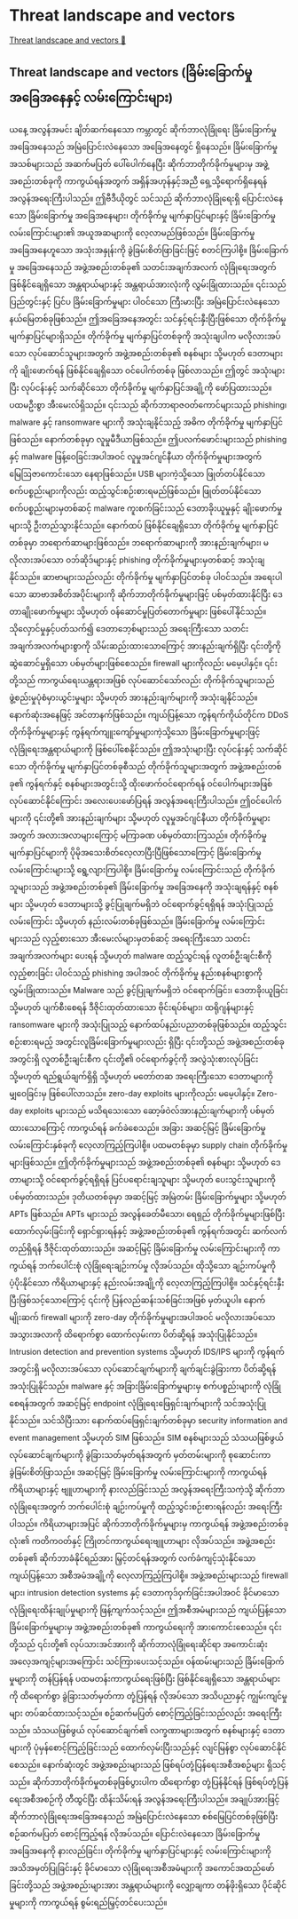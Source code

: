 # Threat landscape and vectors

[Threat landscape and vectors 🔗](https://www.coursera.org/learn/advanced-cybersecurity-concepts-and-capstone-project/lecture/vvEMr/threat-landscape-and-vectors)

## Threat landscape and vectors (ခြိမ်းခြောက်မှု အခြေအနေနှင့် လမ်းကြောင်းများ)

ယနေ့ အလွန်အမင်း ချိတ်ဆက်နေသော ကမ္ဘာတွင် ဆိုက်ဘာလုံခြုံရေး ခြိမ်းခြောက်မှု အခြေအနေသည် အမြဲပြောင်းလဲနေသော အခြေအနေတွင် ရှိနေသည်။ ခြိမ်းခြောက်မှုအသစ်များသည် အဆက်မပြတ် ပေါ်ပေါက်နေပြီး ဆိုက်ဘာတိုက်ခိုက်မှုများမှ အဖွဲ့အစည်းတစ်ခုကို ကာကွယ်ရန်အတွက် အရှိန်အဟုန်နှင့်အညီ ရှေ့သို့ရောက်ရှိနေရန် အလွန်အရေးကြီးပါသည်။ ဤဗီဒီယိုတွင် သင်သည် ဆိုက်ဘာလုံခြုံရေးရှိ ပြောင်းလဲနေသော ခြိမ်းခြောက်မှု အခြေအနေများ၊ တိုက်ခိုက်မှု မျက်နှာပြင်များနှင့် ခြိမ်းခြောက်မှု လမ်းကြောင်းများ၏ အယူအဆများကို လေ့လာမည်ဖြစ်သည်။ ခြိမ်းခြောက်မှု အခြေအနေဟူသော အသုံးအနှုန်းကို ခွဲခြမ်းစိတ်ဖြာခြင်းဖြင့် စတင်ကြပါစို့။ ခြိမ်းခြောက်မှု အခြေအနေသည် အဖွဲ့အစည်းတစ်ခု၏ သတင်းအချက်အလက် လုံခြုံရေးအတွက် ဖြစ်နိုင်ချေရှိသော အန္တရာယ်များနှင့် အန္တရာယ်အားလုံးကို လွှမ်းခြုံထားသည်။ ၎င်းသည် ပြည်တွင်းနှင့် ပြင်ပ ခြိမ်းခြောက်မှုများ ပါဝင်သော ကြီးမားပြီး အမြဲပြောင်းလဲနေသော နယ်မြေတစ်ခုဖြစ်သည်။ ဤအခြေအနေအတွင်း သင်နှင့်ရင်းနှီးပြီးဖြစ်သော တိုက်ခိုက်မှု မျက်နှာပြင်များရှိသည်။ တိုက်ခိုက်မှု မျက်နှာပြင်တစ်ခုကို အသုံးချပါက မလိုလားအပ်သော လုပ်ဆောင်သူများအတွက် အဖွဲ့အစည်းတစ်ခု၏ စနစ်များ သို့မဟုတ် ဒေတာများကို ချိုးဖောက်ရန် ဖြစ်နိုင်ချေရှိသော ဝင်ပေါက်တစ်ခု ဖြစ်လာသည်။ ဤတွင် အသုံးများပြီး လုပ်ငန်းနှင့် သက်ဆိုင်သော တိုက်ခိုက်မှု မျက်နှာပြင်အချို့ကို ဖော်ပြထားသည်။ ပထမဦးစွာ အီးမေးလ်ရှိသည်။ ၎င်းသည် ဆိုက်ဘာရာဇဝတ်ကောင်များသည် phishing၊ malware နှင့် ransomware များကို အသုံးချနိုင်သည့် အဓိက တိုက်ခိုက်မှု မျက်နှာပြင်ဖြစ်သည်။ နောက်တစ်ခုမှာ လူမှုမီဒီယာဖြစ်သည်။ ဤပလက်ဖောင်းများသည် phishing နှင့် malware ဖြန့်ဝေခြင်းအပါအဝင် လူမှုအင်ဂျင်နီယာ တိုက်ခိုက်မှုများအတွက် မြေဩဇာကောင်းသော နေရာဖြစ်သည်။ USB များကဲ့သို့သော ဖြုတ်တပ်နိုင်သော စက်ပစ္စည်းများကိုလည်း ထည့်သွင်းစဉ်းစားရမည်ဖြစ်သည်။ ဖြုတ်တပ်နိုင်သော စက်ပစ္စည်းများမှတစ်ဆင့် malware ကူးစက်ခြင်းသည် ဒေတာခိုးယူမှုနှင့် ချိုးဖောက်မှုများသို့ ဦးတည်သွားနိုင်သည်။ နောက်ထပ် ဖြစ်နိုင်ချေရှိသော တိုက်ခိုက်မှု မျက်နှာပြင်တစ်ခုမှာ ဘရောက်ဆာများဖြစ်သည်။ ဘရောက်ဆာများကို အားနည်းချက်များ၊ မလိုလားအပ်သော ဝဘ်ဆိုဒ်များနှင့် phishing တိုက်ခိုက်မှုများမှတစ်ဆင့် အသုံးချနိုင်သည်။ ဆာဗာများသည်လည်း တိုက်ခိုက်မှု မျက်နှာပြင်တစ်ခု ပါဝင်သည်။ အရေးပါသော ဆာဗာအစိတ်အပိုင်းများကို ဆိုက်ဘာတိုက်ခိုက်မှုများဖြင့် ပစ်မှတ်ထားနိုင်ပြီး ဒေတာချိုးဖောက်မှုများ သို့မဟုတ် ဝန်ဆောင်မှုပြတ်တောက်မှုများ ဖြစ်ပေါ်နိုင်သည်။ သိုလှောင်မှုနှင့်ပတ်သက်၍ ဒေတာဘေ့စ်များသည် အရေးကြီးသော သတင်းအချက်အလက်များစွာကို သိမ်းဆည်းထားသောကြောင့် အားနည်းချက်ရှိပြီး ၎င်းတို့ကို ဆွဲဆောင်မှုရှိသော ပစ်မှတ်များဖြစ်စေသည်။ firewall များကိုလည်း မမေ့ပါနှင့်။ ၎င်းတို့သည် ကာကွယ်ရေးယန္တရားအဖြစ် လုပ်ဆောင်သော်လည်း တိုက်ခိုက်သူများသည် ဖွဲ့စည်းမှုပုံစံမှားယွင်းမှုများ သို့မဟုတ် အားနည်းချက်များကို အသုံးချနိုင်သည်။ နောက်ဆုံးအနေဖြင့် အင်တာနက်ဖြစ်သည်။ ကျယ်ပြန့်သော ကွန်ရက်ကိုယ်တိုင်က DDoS တိုက်ခိုက်မှုများနှင့် ကွန်ရက်ကျူးကျော်မှုများကဲ့သို့သော ခြိမ်းခြောက်မှုများဖြင့် လုံခြုံရေးအန္တရာယ်များကို ဖြစ်ပေါ်စေနိုင်သည်။ ဤအသုံးများပြီး လုပ်ငန်းနှင့် သက်ဆိုင်သော တိုက်ခိုက်မှု မျက်နှာပြင်တစ်ခုစီသည် တိုက်ခိုက်သူများအတွက် အဖွဲ့အစည်းတစ်ခု၏ ကွန်ရက်နှင့် စနစ်များအတွင်းသို့ ထိုးဖောက်ဝင်ရောက်ရန် ဝင်ပေါက်များအဖြစ် လုပ်ဆောင်နိုင်ကြောင်း အလေးပေးဖော်ပြရန် အလွန်အရေးကြီးပါသည်။ ဤဝင်ပေါက်များကို ၎င်းတို့၏ အားနည်းချက်များ သို့မဟုတ် လူမှုအင်ဂျင်နီယာ တိုက်ခိုက်မှုများအတွက် အလားအလာများကြောင့် မကြာခဏ ပစ်မှတ်ထားကြသည်။ တိုက်ခိုက်မှု မျက်နှာပြင်များကို ပိုမိုအသေးစိတ်လေ့လာပြီးပြီဖြစ်သောကြောင့် ခြိမ်းခြောက်မှု လမ်းကြောင်းများသို့ ရွေ့လျားကြပါစို့။ ခြိမ်းခြောက်မှု လမ်းကြောင်းသည် တိုက်ခိုက်သူများသည် အဖွဲ့အစည်းတစ်ခု၏ ခြိမ်းခြောက်မှု အခြေအနေကို အသုံးချရန်နှင့် စနစ်များ သို့မဟုတ် ဒေတာများသို့ ခွင့်ပြုချက်မရှိဘဲ ဝင်ရောက်ခွင့်ရရှိရန် အသုံးပြုသည့် လမ်းကြောင်း သို့မဟုတ် နည်းလမ်းတစ်ခုဖြစ်သည်။ ခြိမ်းခြောက်မှု လမ်းကြောင်းများသည် လှည့်စားသော အီးမေးလ်များမှတစ်ဆင့် အရေးကြီးသော သတင်းအချက်အလက်များ ပေးရန် သို့မဟုတ် malware ထည့်သွင်းရန် လူတစ်ဦးချင်းစီကို လှည့်စားခြင်း ပါဝင်သည့် phishing အပါအဝင် တိုက်ခိုက်မှု နည်းစနစ်များစွာကို လွှမ်းခြုံထားသည်။ Malware သည် ခွင့်ပြုချက်မရှိဘဲ ဝင်ရောက်ခြင်း၊ ဒေတာခိုးယူခြင်း သို့မဟုတ် ပျက်စီးစေရန် ဒီဇိုင်းထုတ်ထားသော ဗိုင်းရပ်စ်များ၊ ထရိုဂျန်များနှင့် ransomware များကို အသုံးပြုသည့် နောက်ထပ်နည်းပညာတစ်ခုဖြစ်သည်။ ထည့်သွင်းစဉ်းစားရမည့် အတွင်းလူခြိမ်းခြောက်မှုများလည်း ရှိပြီး ၎င်းတို့သည် အဖွဲ့အစည်းတစ်ခုအတွင်းရှိ လူတစ်ဦးချင်းစီက ၎င်းတို့၏ ဝင်ရောက်ခွင့်ကို အလွဲသုံးစားလုပ်ခြင်း သို့မဟုတ် ရည်ရွယ်ချက်ရှိရှိ သို့မဟုတ် မတော်တဆ အရေးကြီးသော ဒေတာများကို မျှဝေခြင်းမှ ဖြစ်ပေါ်လာသည်။ zero-day exploits များကိုလည်း မမေ့ပါနှင့်။ Zero-day exploits များသည် မသိရသေးသော ဆော့ဖ်ဝဲလ်အားနည်းချက်များကို ပစ်မှတ်ထားသောကြောင့် ကာကွယ်ရန် ခက်ခဲစေသည်။ အခြား အဆင့်မြင့် ခြိမ်းခြောက်မှု လမ်းကြောင်းနှစ်ခုကို လေ့လာကြည့်ကြပါစို့။ ပထမတစ်ခုမှာ supply chain တိုက်ခိုက်မှုများဖြစ်သည်။ ဤတိုက်ခိုက်မှုများသည် အဖွဲ့အစည်းတစ်ခု၏ စနစ်များ သို့မဟုတ် ဒေတာများသို့ ဝင်ရောက်ခွင့်ရရှိရန် ပြင်ပရောင်းချသူများ သို့မဟုတ် ပေးသွင်းသူများကို ပစ်မှတ်ထားသည်။ ဒုတိယတစ်ခုမှာ အဆင့်မြင့် အမြဲတမ်း ခြိမ်းခြောက်မှုများ သို့မဟုတ် APTs ဖြစ်သည်။ APTs များသည် အလွန်ခေတ်မီသော၊ ရေရှည် တိုက်ခိုက်မှုများဖြစ်ပြီး ထောက်လှမ်းခြင်းကို ရှောင်ရှားရန်နှင့် အဖွဲ့အစည်းတစ်ခု၏ ကွန်ရက်အတွင်း ဆက်လက်တည်ရှိရန် ဒီဇိုင်းထုတ်ထားသည်။ အဆင့်မြင့် ခြိမ်းခြောက်မှု လမ်းကြောင်းများကို ကာကွယ်ရန် ဘက်ပေါင်းစုံ လုံခြုံရေးချဉ်းကပ်မှု လိုအပ်သည်။ ထိုသို့သော ချဉ်းကပ်မှုကို ပံ့ပိုးနိုင်သော ကိရိယာများနှင့် နည်းလမ်းအချို့ကို လေ့လာကြည့်ကြပါစို့။ သင်နှင့်ရင်းနှီးပြီးဖြစ်သင့်သောကြောင့် ၎င်းကို ပြန်လည်ဆန်းသစ်ခြင်းအဖြစ် မှတ်ယူပါ။ နောက်မျိုးဆက် firewall များကို zero-day တိုက်ခိုက်မှုများအပါအဝင် မလိုလားအပ်သော အသွားအလာကို ထိရောက်စွာ ထောက်လှမ်းကာ ပိတ်ဆို့ရန် အသုံးပြုနိုင်သည်။ Intrusion detection and prevention systems သို့မဟုတ် IDS/IPS များကို ကွန်ရက်အတွင်းရှိ မလိုလားအပ်သော လုပ်ဆောင်ချက်များကို ချက်ချင်းခွဲခြားကာ ပိတ်ဆို့ရန် အသုံးပြုနိုင်သည်။ malware နှင့် အခြားခြိမ်းခြောက်မှုများမှ စက်ပစ္စည်းများကို လုံခြုံစေရန်အတွက် အဆင့်မြင့် endpoint လုံခြုံရေးဖြေရှင်းချက်များကို သင်အသုံးပြုနိုင်သည်။ သင်သိပြီးသား နောက်ထပ်ဖြေရှင်းချက်တစ်ခုမှာ security information and event management သို့မဟုတ် SIM ဖြစ်သည်။ SIM စနစ်များသည် သံသယဖြစ်ဖွယ် လုပ်ဆောင်ချက်များကို ခွဲခြားသတ်မှတ်ရန်အတွက် မှတ်တမ်းများကို စုဆောင်းကာ ခွဲခြမ်းစိတ်ဖြာသည်။ အဆင့်မြင့် ခြိမ်းခြောက်မှု လမ်းကြောင်းများကို ကာကွယ်ရန် ကိရိယာများနှင့် ဗျူဟာများကို နားလည်ခြင်းသည် အလွန်အရေးကြီးသကဲ့သို့ ဆိုက်ဘာလုံခြုံရေးအတွက် ဘက်ပေါင်းစုံ ချဉ်းကပ်မှုကို ထည့်သွင်းစဉ်းစားရန်လည်း အရေးကြီးပါသည်။ ကိရိယာများအပြင် ဆိုက်ဘာတိုက်ခိုက်မှုများမှ ကာကွယ်ရန် အဖွဲ့အစည်းတစ်ခုလုံး၏ ကတိကဝတ်နှင့် ကြိုတင်ကာကွယ်ရေးဗျူဟာများ လိုအပ်သည်။ အဖွဲ့အစည်းတစ်ခု၏ ဆိုက်ဘာခံနိုင်ရည်အား မြှင့်တင်ရန်အတွက် လက်ခံကျင့်သုံးနိုင်သော ကျယ်ပြန့်သော အစီအမံအချို့ကို လေ့လာကြည့်ကြပါစို့။ အဖွဲ့အစည်းများသည် firewall များ၊ intrusion detection systems နှင့် ဒေတာကုဒ်ဝှက်ခြင်းအပါအဝင် ခိုင်မာသော လုံခြုံရေးထိန်းချုပ်မှုများကို ဖြန့်ကျက်သင့်သည်။ ဤအစီအမံများသည် ကျယ်ပြန့်သော ခြိမ်းခြောက်မှုများမှ အဖွဲ့အစည်းတစ်ခု၏ ကာကွယ်ရေးကို အားကောင်းစေသည်။ ၎င်းတို့သည် ၎င်းတို့၏ လုပ်သားအင်အားကို ဆိုက်ဘာလုံခြုံရေးဆိုင်ရာ အကောင်းဆုံးအလေ့အကျင့်များအကြောင်း သင်ကြားပေးသင့်သည်။ ဝန်ထမ်းများသည် ခြိမ်းခြောက်မှုများကို တန်ပြန်ရန် ပထမတန်းကာကွယ်ရေးဖြစ်ပြီး ဖြစ်နိုင်ချေရှိသော အန္တရာယ်များကို ထိရောက်စွာ ခွဲခြားသတ်မှတ်ကာ တုံ့ပြန်ရန် လိုအပ်သော အသိပညာနှင့် ကျွမ်းကျင်မှုများ တပ်ဆင်ထားသင့်သည်။ စဉ်ဆက်မပြတ် စောင့်ကြည့်ခြင်းသည်လည်း အရေးကြီးသည်။ သံသယဖြစ်ဖွယ် လုပ်ဆောင်ချက်၏ လက္ခဏာများအတွက် စနစ်များနှင့် ဒေတာများကို ပုံမှန်စောင့်ကြည့်ခြင်းသည် ထောက်လှမ်းပြီးသည်နှင့် လျင်မြန်စွာ လုပ်ဆောင်နိုင်စေသည်။ နောက်ဆုံးတွင် အဖွဲ့အစည်းများသည် ဖြစ်ရပ်တုံ့ပြန်ရေးအစီအစဉ်များ ရှိသင့်သည်။ ဆိုက်ဘာတိုက်ခိုက်မှုတစ်ခုဖြစ်ပွားပါက ထိရောက်စွာ တုံ့ပြန်နိုင်ရန် ဖြစ်ရပ်တုံ့ပြန်ရေးအစီအစဉ်ကို တီထွင်ပြီး ထိန်းသိမ်းရန် အလွန်အရေးကြီးပါသည်။ အချုပ်အားဖြင့် ဆိုက်ဘာလုံခြုံရေးအခြေအနေသည် အမြဲပြောင်းလဲနေသော စစ်မြေပြင်တစ်ခုဖြစ်ပြီး စဉ်ဆက်မပြတ် စောင့်ကြည့်ရန် လိုအပ်သည်။ ပြောင်းလဲနေသော ခြိမ်းခြောက်မှုအခြေအနေကို နားလည်ခြင်း၊ တိုက်ခိုက်မှု မျက်နှာပြင်များနှင့် လမ်းကြောင်းများကို အသိအမှတ်ပြုခြင်းနှင့် ခိုင်မာသော လုံခြုံရေးအစီအမံများကို အကောင်အထည်ဖော်ခြင်းတို့သည် အဖွဲ့အစည်းများအား အန္တရာယ်များကို လျှော့ချကာ တန်ဖိုးရှိသော ပိုင်ဆိုင်မှုများကို ကာကွယ်ရန် စွမ်းရည်မြှင့်တင်ပေးသည်။
